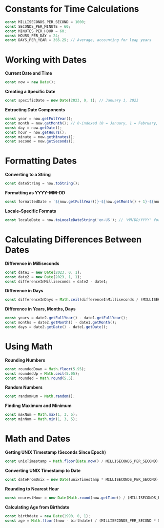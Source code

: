 # Constants for Time Calculations

```javascript
const MILLISECONDS_PER_SECOND = 1000;
const SECONDS_PER_MINUTE = 60;
const MINUTES_PER_HOUR = 60;
const HOURS_PER_DAY = 24;
const DAYS_PER_YEAR = 365.25; // Average, accounting for leap years
```

# Working with Dates

**Current Date and Time**
```javascript
const now = new Date();
```

**Creating a Specific Date**
```javascript
const specificDate = new Date(2023, 0, 1); // January 1, 2023
```

**Extracting Date Components**
```javascript
const year = now.getFullYear();
const month = now.getMonth(); // 0-indexed (0 = January, 1 = February, ...)
const day = now.getDate();
const hour = now.getHours();
const minute = now.getMinutes();
const second = now.getSeconds();
```

# Formatting Dates

**Converting to a String**
```javascript
const dateString = now.toString();
```

**Formatting as YYYY-MM-DD**
```javascript
const formattedDate = `${now.getFullYear()}-${now.getMonth() + 1}-${now.getDate()}`;
```

**Locale-Specific Formats**
```javascript
const localeDate = now.toLocaleDateString('en-US'); // 'MM/DD/YYYY' for US
```

# Calculating Differences Between Dates

**Difference in Milliseconds**
```javascript
const date1 = new Date(2023, 0, 1);
const date2 = new Date(2023, 1, 1);
const differenceInMilliseconds = date2 - date1;
```

**Difference in Days**
```javascript
const differenceInDays = Math.ceil(differenceInMilliseconds / (MILLISECONDS_PER_SECOND * SECONDS_PER_MINUTE * MINUTES_PER_HOUR * HOURS_PER_DAY));
```

**Difference in Years, Months, Days**
```javascript
const years = date2.getFullYear() - date1.getFullYear();
const months = date2.getMonth() - date1.getMonth();
const days = date2.getDate() - date1.getDate();
```

# Using Math

**Rounding Numbers**
```javascript
const roundedDown = Math.floor(5.95);
const roundedUp = Math.ceil(5.05);
const rounded = Math.round(5.5);
```

**Random Numbers**
```javascript
const randomNum = Math.random();
```

**Finding Maximum and Minimum**
```javascript
const maxNum = Math.max(1, 3, 5);
const minNum = Math.min(1, 3, 5);
```

# Math and Dates

**Getting UNIX Timestamp (Seconds Since Epoch)**
```javascript
const unixTimestamp = Math.floor(Date.now() / MILLISECONDS_PER_SECOND);
```

**Converting UNIX Timestamp to Date**
```javascript
const dateFromUnix = new Date(unixTimestamp * MILLISECONDS_PER_SECOND);
```

**Rounding to Nearest Hour**
```javascript
const nearestHour = new Date(Math.round(now.getTime() / (MILLISECONDS_PER_SECOND * SECONDS_PER_MINUTE * MINUTES_PER_HOUR)) * (MILLISECONDS_PER_SECOND * SECONDS_PER_MINUTE * MINUTES_PER_HOUR));
```

**Calculating Age from Birthdate**
```javascript
const birthdate = new Date(1990, 0, 1);
const age = Math.floor((now - birthdate) / (MILLISECONDS_PER_SECOND * SECONDS_PER_MINUTE * MINUTES_PER_HOUR * HOURS_PER_DAY * DAYS_PER_YEAR));
```
